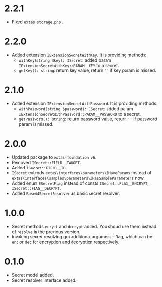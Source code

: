 # 2.2.1

- Fixed `extas.storage.php` .

# 2.2.0

- Added extension `IExtensionSecretWithKey`. It is providing methods:
  - `withKey(string $key): ISecret`: added param `IExtensionSecretWithKey::PARAM__KEY` to a secret.
  - `getKey(): string`: return key value, return `''` if key param is missed.

# 2.1.0

- Added extension `IExtensionSecretWithPassword`. It is providing methods:
  - `withPassword(string $password): ISecret`: added param `IExtensionSecretWithPassword::PARAM__PASSWORD` to a secret.
  - `getPassword(): string`: return password value, return `''` if password param is missed.

# 2.0.0

- Updated package to `extas-foundation v6`.
- Removed `ISecret::FIELD__TARGET`.
- Added `ISecret::FIELD__ID`.
- `ISecret` extends `extas\interfaces\parameters\IHaveParams` instead of `extas\interfaces\samples\parameters\IHasSampleParameters` now.
- Added enum `ESecretFlag` instead of consts `ISecret::FLAG__ENCRYPT`, `ISecret::FLAG__DECRYPT`.
- Added `Base64SecretResolver` as basic secret resolver.

# 1.0.0

- Secret methods `ecrypt` and `decrypt` added. You shoud use them instead of `resolve` in the previous version.
- Invoking secret resolving got additional argument - flag, which can be `enc` or `dec` for encryption and decryption respectively.

# 0.1.0

- Secret model added.
- Secret resolver interface added.